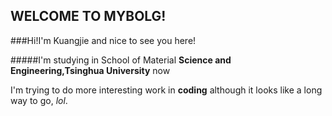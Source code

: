 ## WELCOME TO MYBOLG!

###Hi!I'm Kuangjie and nice to see you here!

#####I'm studying in School of Material **Science and Engineering,Tsinghua University** now

I'm trying to do more interesting work in **coding** although it looks like a long way to go, *lol*.

